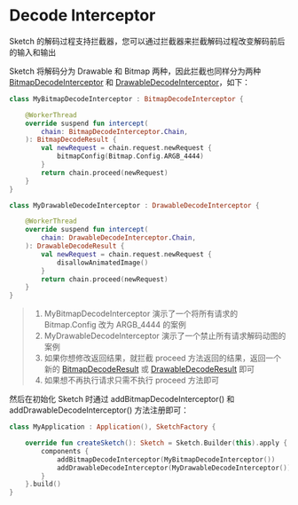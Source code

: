 # Decode Interceptor

Sketch 的解码过程支持拦截器，您可以通过拦截器来拦截解码过程改变解码前后的输入和输出

Sketch 将解码分为 Drawable 和 Bitmap 两种，因此拦截也同样分为两种 [BitmapDecodeInterceptor]
和 [DrawableDecodeInterceptor]，如下：

```kotlin
class MyBitmapDecodeInterceptor : BitmapDecodeInterceptor {

    @WorkerThread
    override suspend fun intercept(
        chain: BitmapDecodeInterceptor.Chain,
    ): BitmapDecodeResult {
        val newRequest = chain.request.newRequest {
            bitmapConfig(Bitmap.Config.ARGB_4444)
        }
        return chain.proceed(newRequest)
    }
}

class MyDrawableDecodeInterceptor : DrawableDecodeInterceptor {

    @WorkerThread
    override suspend fun intercept(
        chain: DrawableDecodeInterceptor.Chain,
    ): DrawableDecodeResult {
        val newRequest = chain.request.newRequest {
            disallowAnimatedImage()
        }
        return chain.proceed(newRequest)
    }
}
```

> 1. MyBitmapDecodeInterceptor 演示了一个将所有请求的 Bitmap.Config 改为 ARGB_4444 的案例
> 2. MyDrawableDecodeInterceptor 演示了一个禁止所有请求解码动图的案例
> 3. 如果你想修改返回结果，就拦截 proceed 方法返回的结果，返回一个新的 [BitmapDecodeResult] 或 [DrawableDecodeResult] 即可
> 4. 如果想不再执行请求只需不执行 proceed 方法即可

然后在初始化 Sketch 时通过 addBitmapDecodeInterceptor() 和 addDrawableDecodeInterceptor() 方法注册即可：

```kotlin
class MyApplication : Application(), SketchFactory {

    override fun createSketch(): Sketch = Sketch.Builder(this).apply {
        components {
            addBitmapDecodeInterceptor(MyBitmapDecodeInterceptor())
            addDrawableDecodeInterceptor(MyDrawableDecodeInterceptor())
        }
    }.build()
}
```

[BitmapDecodeInterceptor]: ../../sketch/src/main/java/com/github/panpf/sketch/decode/BitmapDecodeInterceptor.kt

[DrawableDecodeInterceptor]: ../../sketch/src/main/java/com/github/panpf/sketch/decode/DrawableDecodeInterceptor.kt

[BitmapDecodeResult]: ../../sketch/src/main/java/com/github/panpf/sketch/decode/BitmapDecodeResult.kt

[DrawableDecodeResult]: ../../sketch/src/main/java/com/github/panpf/sketch/decode/DrawableDecodeResult.kt

[ImageRequest]: ../../sketch/src/main/java/com/github/panpf/sketch/request/ImageRequest.kt